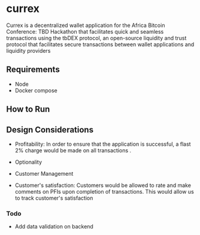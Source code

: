 # currex

Currex is a decentralized wallet application for the Africa Bitcoin Conference: TBD Hackathon that facilitates quick and seamless transactions using the tbDEX protocol, an open-source liquidity and trust protocol that facilitates secure transactions between wallet applications and liquidity providers

## Requirements

- Node
- Docker compose

## How to Run

## Design Considerations

- Profitability: In order to ensure that the application is successful, a flast 2% charge would be made on all transactions .

- Optionality

- Customer Management

- Customer's satisfaction: Customers would be allowed to rate and make comments on PFIs upon completion of transactions. This would allow us to track customer's satisfaction

### Todo

- Add data validation on backend
